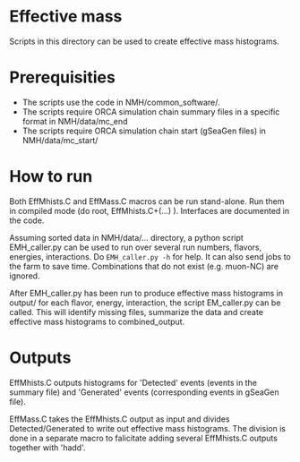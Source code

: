 Effective mass
==============

Scripts in this directory can be used to create effective mass histograms.

Prerequisities
==============
* The scripts use the code in NMH/common_software/.
* The scripts require ORCA simulation chain summary files in a specific format in NMH/data/mc_end
* The scripts require ORCA simulation chain start (gSeaGen files) in NMH/data/mc_start/

How to run
==========

Both EffMhists.C and EffMass.C macros can be run stand-alone. Run them in compiled mode
(do root, EffMhists.C+(...) ). Interfaces are documented in the code.

Assuming sorted data in NMH/data/... directory, a python script EMH_caller.py can be used to run
over several run numbers, flavors, energies, interactions. Do ```EMH_caller.py -h``` for help. It can also send jobs to the farm to save time. Combinations that do not exist (e.g. muon-NC) are ignored.

After EMH_caller.py has been run to produce effective mass histograms in output/ for each flavor, energy, interaction, the script EM_caller.py can be called. This will identify missing files, summarize the data and create effective mass histograms to combined_output.

Outputs
==========

EffMhists.C outputs histograms for 'Detected' events (events in the summary file) and 'Generated'
events (corresponding events in gSeaGen file).

EffMass.C takes the EffMhists.C output as input and divides Detected/Generated to write out
effective mass histograms. The division is done in a separate macro to falicitate adding several
EffMhists.C outputs together with 'hadd'.